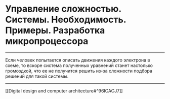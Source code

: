 # Управление сложностью. Системы. Необходимость. Примеры. Разработка микропроцессора

---

Если человек попытается описать движения каждого электрона в схеме, то вскоре система полученных уравнений станет настолько громоздкой, что ее не получится решить из-за сложности подбора решений для такой системы.

---

[[Digital design and computer architecture#^96ICACJ7]]